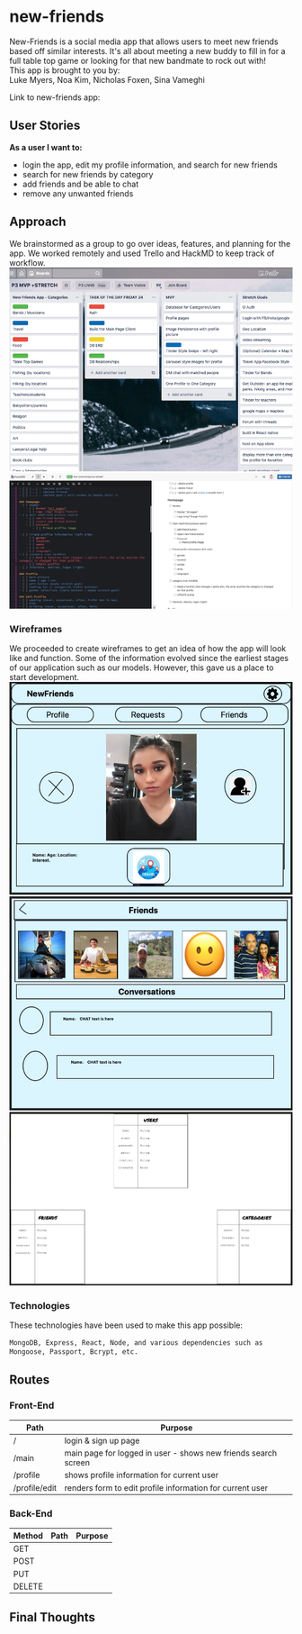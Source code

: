 # new-friends
New-Friends is a social media app that allows users to meet new friends based off similar interests.  It's all about meeting a new buddy to fill in for a full table top game or looking for that new bandmate to rock out with!  
This app is brought to you by:  
Luke Myers, Noa Kim, Nicholas Foxen, Sina Vameghi  

Link to new-friends app:  



## User Stories
**As a user I want to:**
  - login the app, edit my profile information, and search for new friends
  - search for new friends by category
  - add friends and be able to chat
  - remove any unwanted friends



## Approach
We brainstormed as a group to go over ideas, features, and planning for the app.  We worked remotely and used Trello and HackMD to keep track of workflow.  
![screenshot Trello board](/static/ss-Trello.png)
![screenshot HackMD board](/static/ss-hackMD.png)

### Wireframes
We proceeded to create wireframes to get an idea of how the app will look like and function.  Some of the information evolved since the earliest stages of our application such as our models.  However, this gave us a place to start development.
![new-friends search screenshot](/static/01-wireframe.png)
![new-friends list screenshot](/static/02-wireframe.png)
![new-friends models screenshot](/static/03-wireframe.png)

### Technologies
These technologies have been used to make this app possible:
```
MongoDB, Express, React, Node, and various dependencies such as Mongoose, Passport, Bcrypt, etc.
```



## Routes
### Front-End
| Path | Purpose |
| ---- | ------- |
| /     | login & sign up page |
| /main | main page for logged in user - shows new friends search screen |
| /profile   | shows profile information for current user  |
| /profile/edit   | renders form to edit profile information for current user |

### Back-End
| Method | Path | Purpose |
| ------ | ---------------| -------------------------------- |
| GET    |   |  |
| POST   |   |  |
| PUT    |   |  |
| DELETE |   |  |



## Final Thoughts